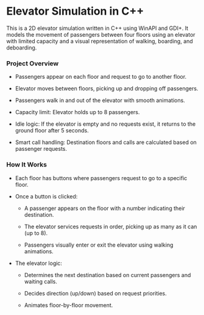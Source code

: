 # Elevator Simulation in C++

This is a 2D elevator simulation written in C++ using WinAPI and GDI+. It models the movement of passengers between four floors using an elevator with limited capacity and a visual representation of walking, boarding, and deboarding.

### Project Overview
- Passengers appear on each floor and request to go to another floor.

- Elevator moves between floors, picking up and dropping off passengers.

- Passengers walk in and out of the elevator with smooth animations.

- Capacity limit: Elevator holds up to 8 passengers.

- Idle logic: If the elevator is empty and no requests exist, it returns to the ground floor after 5 seconds.

- Smart call handling: Destination floors and calls are calculated based on passenger requests.

### How It Works
- Each floor has buttons where passengers request to go to a specific floor.

- Once a button is clicked:

  - A passenger appears on the floor with a number indicating their destination.

  - The elevator services requests in order, picking up as many as it can (up to 8).

  - Passengers visually enter or exit the elevator using walking animations.

- The elevator logic:

  - Determines the next destination based on current passengers and waiting calls.

  - Decides direction (up/down) based on request priorities.

  - Animates floor-by-floor movement.
